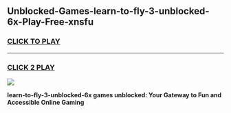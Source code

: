 
## Unblocked-Games-learn-to-fly-3-unblocked-6x-Play-Free-xnsfu
<h3>
<a href="https://premium76.site?title=learn-to-fly-3-unblocked-6x&ref=19M">CLICK TO PLAY</a></h3>
<hr>

<h3>
<a href="https://premium76.site?title=learn-to-fly-3-unblocked-6x&ref=19M">CLICK 2 PLAY</a>
  
</h3>

<a href="https://premium76.site?title=learn-to-fly-3-unblocked-6x&ref=19M"><img src="https://clearcache.store/games.png"></a>


**learn-to-fly-3-unblocked-6x games unblocked: Your Gateway to Fun and Accessible Online Gaming**
